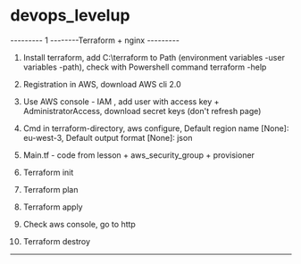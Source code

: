 # devops_levelup

--------- 1 --------Terraform +  nginx ---------

1. Install terraform, add C:\terraform  to Path (environment variables -user variables -path), check with Powershell command terraform -help

2. Registration in AWS, download AWS cli 2.0

3. Use AWS console - IAM , add user with access key + AdministratorAccess, download secret keys (don't refresh page)

4. Cmd in terraform-directory,    aws configure, Default region name [None]: eu-west-3, Default output format [None]: json

5. Main.tf - code from lesson + aws_security_group + provisioner

6. Terraform init

7. Terraform plan

8. Terraform apply

9. Check aws console, go to http

10. Terraform destroy

-----------------------------------------------------------------